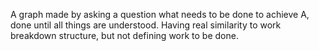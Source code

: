 
A graph made by asking a question what needs to be done to achieve A, done until all things are understood. Having real similarity to work breakdown structure, but not defining work to be done.